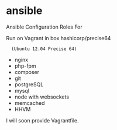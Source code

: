 ansible
=======

Ansible Configuration Roles For

Run on Vagrant in box hashicorp/precise64

      (Ubuntu 12.04 Precise 64)
      
- nginx
- php-fpm
- composer
- git
- postgreSQL
- mysql
- node with websockets
- memcached
- HHVM

I will soon provide Vagrantfile.

